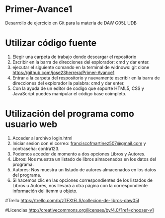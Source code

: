 # Primer-Avance1
Desarrollo de ejercicio en Git para la materia de DAW G05L UDB

# Utilizar código fuente
1. Elegir una carpeta de trabajo donde descargar el repositorio
2. Escribir en la barra de direcciones del explorador: cmd y dar enter.
3. ejecutar el siguiente comando en la terminal de widnows: git clone https://github.com/jose23herrera/Primer-Avance1
4. Entrar a la carpeta del respositorio y nuevamente escribir en la barra de direcciones del explorador la palabra: cmd y dar enter.
5. Con la ayuda de un editor de codigo que soporte HTML5, CSS y JavaScript puedes manipular el código base coimpleto.

# Utilización del programa como usuario web
1. Acceder al archivo login.html
2. Iniciar sesion con el correo: franciscofmartinez507@gmail.com y contraseña: contra123.
3. Podemos acceder de momento a dos opciones Libros y Autores.
4. Libros: Nos muestra un listado de libros almacenados en los datos del programa.
5. Autores: Nos muestra un listado de autores almacenados en los datos del programa.
6. Si hacemos clic en las opciones correspondientes de los listados de Libros u Autores, nos llevará a otra página con la correspondiente información del itemm u objeto.

#Trello
https://trello.com/b/zTFXtELS/collecion-de-libros-daw05l

#Licencias
http://creativecommons.org/licenses/by/4.0/?ref=chooser-v1
